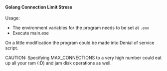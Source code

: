 #### Golang Connection Limit Stress

Usage:
- The environment variables for the program needs to be set at `.env`
- Execute main.exe

On a little modification the program could be made into Denial of service script.

CAUTION: Specifying MAX_CONNECTIONS to a very high number could eat up all your ram (:D) and jam disk operations as well.
